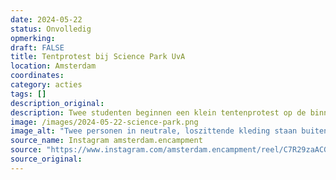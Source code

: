 ```yaml
---
date: 2024-05-22
status: Onvolledig
opmerking: 
draft: FALSE
title: Tentprotest bij Science Park UvA
location: Amsterdam
coordinates: 
category: acties
tags: []
description_original: 
description: Twee studenten beginnen een klein tentenprotest op de binnenplaats van het hoofdgebouw van het Science Park van de Universiteit van Amsterdam. 
image: /images/2024-05-22-science-park.png
image_alt: "Twee personen in neutrale, loszittende kleding staan buiten voor een gebouw met houten, metaal en glazen bekleding en daarvoor verschillende bomen. De personen glimlachen en hun armen handen rustig langs hun lichaam. Op de achtergrond staan een blauwe en een groen-grijze kampeertent, met een spandoek met daarop de boodschap (in het Engels): 'Wetenschapspark tegen genocide'."
source_name: Instagram amsterdam.encampment
source: "https://www.instagram.com/amsterdam.encampment/reel/C7R29zaACG7/"
source_original: 
---
```

